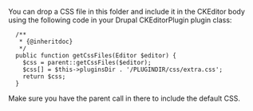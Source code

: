You can drop a CSS file in this folder and include it in the CKEditor body using the following code in your Drupal CKEditorPlugin plugin class:
```
  /**
   * {@inheritdoc}
   */
  public function getCssFiles(Editor $editor) {
    $css = parent::getCssFiles($editor);
    $css[] = $this->pluginsDir . '/PLUGINDIR/css/extra.css';
    return $css;
  }
```
Make sure you have the parent call in there to include the default CSS.

